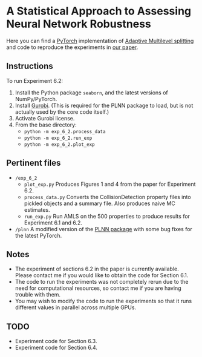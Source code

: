 # A Statistical Approach to Assessing Neural Network Robustness

Here you can find a [PyTorch](http://pytorch.org/) implementation of [Adaptive Multilevel splitting](http://www.nowozin.net/sebastian/blog/multilevel-splitting.html) and code to reproduce the experiments in [our paper](https://arxiv.org/abs/1811.07209).

## Instructions

To run Experiment 6.2:

1. Install the Python package `seaborn`, and the latest versions of NumPy/PyTorch.
2. Install [Gurobi](https://www.gurobi.com). (This is required for the PLNN package to load, but is not actually used by the core code itself.)
3. Activate Gurobi license.
4. From the base directory:
	* `python -m exp_6_2.process_data`
	* `python -m exp_6_2.run_exp`
	* `python -m exp_6_2.plot_exp`

## Pertinent files

* `/exp_6_2`
	* `plot_exp.py` Produces Figures 1 and 4 from the paper for Experiment 6.2.
	* `process_data.py` Converts the CollisionDetection property files into pickled objects and a summary file. Also produces naive MC estimates.
	* `run_exp.py` Run AMLS on the 500 properties to produce results for Experiment 6.1 and 6.2.
* `/plnn` A modified version of the [PLNN package](https://github.com/oval-group/PLNN-verification) with some bug fixes for the latest PyTorch.

## Notes

* The experiment of sections 6.2 in the paper is currently available. Please contact me if you would like to obtain the code for Section 6.1.
* The code to run the experiments was not completely rerun due to the need for computational resources, so contact me if you are having trouble with them.
* You may wish to modify the code to run the experiments so that it runs different values in parallel across multiple GPUs.

## TODO

* Experiment code for Section 6.3.
* Experiment code for Section 6.4.